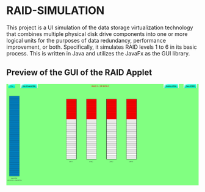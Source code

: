 # RAID-SIMULATION
This project is a UI simulation of the data storage virtualization technology that combines multiple physical disk drive components into one or more logical units for the purposes of data redundancy, performance improvement, or both. Specifically, it simulates  RAID levels 1 to 6 in its basic process. This is written in Java  and utilizes the JavaFx as the GUI library.

## Preview of the GUI of the RAID Applet
![](images/raid-gui-preview.jpg)
